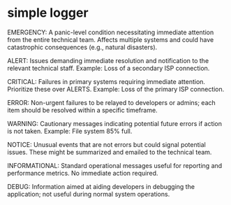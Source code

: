 #  simple logger

EMERGENCY: A panic-level condition necessitating immediate attention from the entire technical team. Affects multiple systems and could have catastrophic consequences (e.g., natural disasters).

ALERT: Issues demanding immediate resolution and notification to the relevant technical staff. Example: Loss of a secondary ISP connection.

CRITICAL: Failures in primary systems requiring immediate attention. Prioritize these over ALERTS. Example: Loss of the primary ISP connection.

ERROR: Non-urgent failures to be relayed to developers or admins; each item should be resolved within a specific timeframe.

WARNING: Cautionary messages indicating potential future errors if action is not taken. Example: File system 85% full.

NOTICE: Unusual events that are not errors but could signal potential issues. These might be summarized and emailed to the technical team.

INFORMATIONAL: Standard operational messages useful for reporting and performance metrics. No immediate action required.

DEBUG: Information aimed at aiding developers in debugging the application; not useful during normal system operations.


